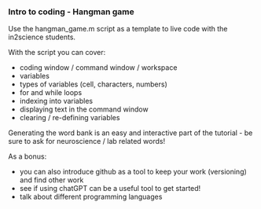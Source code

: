 ### Intro to coding - Hangman game

Use the hangman_game.m script as a template to live code with the in2science students.

With the script you can cover:
- coding window / command window / workspace
- variables
- types of variables (cell, characters, numbers)
- for and while loops
- indexing into variables
- displaying text in the command window
- clearing / re-defining variables

Generating the word bank is an easy and interactive part of the tutorial - be sure to ask for neuroscience / lab related words!

As a bonus:
- you can also introduce github as a tool to keep your work (versioning) and find other work
- see if using chatGPT can be a useful tool to get started!
- talk about different programming languages
